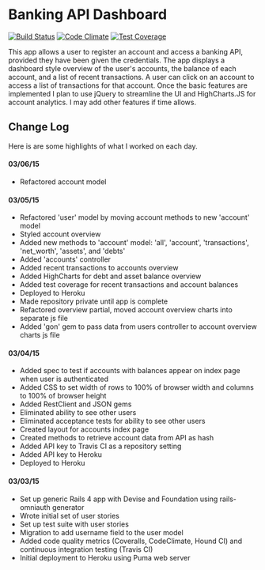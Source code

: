 Banking API Dashboard
================
[![Build Status](https://magnum.travis-ci.com/danielbonnell/banking-api.svg?token=UobkAdyZA1SqXorqM6AB&branch=master)](https://magnum.travis-ci.com/danielbonnell/banking-api)
[![Code Climate](https://codeclimate.com/repos/54f91bc5e30ba075e2000199/badges/cfda0bb123ec6b4825eb/gpa.svg)](https://codeclimate.com/repos/54f91bc5e30ba075e2000199/feed)
[![Test Coverage](https://codeclimate.com/repos/54f91bc5e30ba075e2000199/badges/cfda0bb123ec6b4825eb/coverage.svg)](https://codeclimate.com/repos/54f91bc5e30ba075e2000199/feed)


This app allows a user to register an account and access a banking API, provided they have been given the credentials. The app displays a dashboard style overview of the user's accounts, the balance of each account, and a list of recent transactions. A user can click on an account to access a list of transactions for that account. Once the basic features are implemented I plan to use jQuery to streamline the UI and HighCharts.JS for account analytics. I may add other features if time allows.

## Change Log
Here is are some highlights of what I worked on each day.

#### 03/06/15
* Refactored account model

#### 03/05/15
* Refactored 'user' model by moving account methods to new 'account' model
* Styled account overview
* Added new methods to 'account' model: 'all', 'account', 'transactions', 'net_worth', 'assets', and 'debts'
* Added 'accounts' controller
* Added recent transactions to accounts overview
* Added HighCharts for debt and asset balance overview
* Added test coverage for recent transactions and account balances
* Deployed to Heroku
* Made repository private until app is complete
* Refactored overview partial, moved account overview charts into separate js file
* Added 'gon' gem to pass data from users controller to account overview charts js file

#### 03/04/15
* Added spec to test if accounts with balances appear on index page when user is authenticated
* Added CSS to set width of rows to 100% of browser width and columns to 100% of browser height
* Added RestClient and JSON gems
* Eliminated ability to see other users
* Eliminated acceptance tests for ability to see other users
* Created layout for accounts index page
* Created methods to retrieve account data from API as hash
* Added API key to Travis CI as a repository setting
* Added API key to Heroku
* Deployed to Heroku

#### 03/03/15
* Set up generic Rails 4 app with Devise and Foundation using rails-omniauth generator
* Wrote initial set of user stories
* Set up test suite with user stories
* Migration to add username field to the user model
* Added code quality metrics (Coveralls, CodeClimate, Hound CI) and continuous integration testing (Travis CI)
* Initial deployment to Heroku using Puma web server
